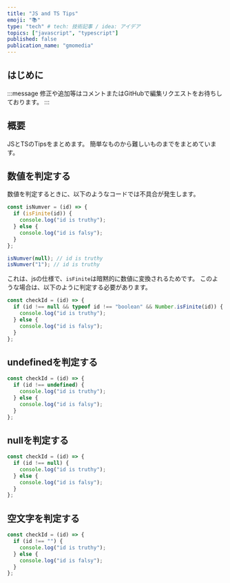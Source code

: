 ```yaml
---
title: "JS and TS Tips"
emoji: "📚"
type: "tech" # tech: 技術記事 / idea: アイデア
topics: ["javascript", "typescript"]
published: false
publication_name: "gmomedia"
---
```



## はじめに

:::message
修正や追加等はコメントまたはGitHubで編集リクエストをお待ちしております。
:::

## 概要

JSとTSのTipsをまとめます。
簡単なものから難しいものまでをまとめています。

## 数値を判定する

数値を判定するときに、以下のようなコードでは不具合が発生します。

```js
const isNumver = (id) => {
  if (isFinite(id)) {
    console.log("id is truthy");
  } else {
    console.log("id is falsy");
  }
};

isNumver(null); // id is truthy
isNumver("1"); // id is truthy

```

これは、jsの仕様で、`isFinite`は暗黙的に数値に変換されるためです。
このような場合は、以下のように判定する必要があります。

```js
const checkId = (id) => {
  if (id !== null && typeof id !== "boolean" && Number.isFinite(id)) {
    console.log("id is truthy");
  } else {
    console.log("id is falsy");
  }
};
```

## undefinedを判定する

```js
const checkId = (id) => {
  if (id !== undefined) {
    console.log("id is truthy");
  } else {
    console.log("id is falsy");
  }
};
```

## nullを判定する

```js
const checkId = (id) => {
  if (id !== null) {
    console.log("id is truthy");
  } else {
    console.log("id is falsy");
  }
};
```

## 空文字を判定する

```js
const checkId = (id) => {
  if (id !== "") {
    console.log("id is truthy");
  } else {
    console.log("id is falsy");
  }
};
```
